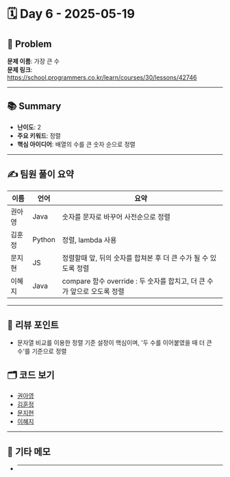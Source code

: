 # 🗓️ Day 6 - 2025-05-19

## 🧩 Problem

**문제 이름**: 가장 큰 수  
**문제 링크**: https://school.programmers.co.kr/learn/courses/30/lessons/42746

---

## 📚 Summary

- **난이도**: 2
- **주요 키워드**: 정렬
- **핵심 아이디어**: 배열의 수를 큰 숫자 순으로 정렬

---

## ✍️ 팀원 풀이 요약

| 이름   | 언어   | 요약                                                                    |
| ------ | ------ | ----------------------------------------------------------------------- |
| 권아영 | Java   | 숫자를 문자로 바꾸어 사전순으로 정렬                                    |
| 김훈정 | Python | 정렬, lambda 사용                                                       |
| 문지현 | JS     | 정렬할때 앞, 뒤의 숫자를 합쳐본 후 더 큰 수가 될 수 있도록 정렬         |
| 이혜지 | Java   | compare 함수 override : 두 숫자를 합치고, 더 큰 수가 앞으로 오도록 정렬 |

---

## 🧠 리뷰 포인트

- 문자열 비교를 이용한 정렬 기준 설정이 핵심이며, '두 수를 이어붙였을 때 더 큰 수'를 기준으로 정렬

## 🗂️ 코드 보기

- [권아영](./Ahyeong0519.java)
- [김훈정](./hoonjeong0519.py)
- [문지현](./Jihyeon0519.js)
- [이혜지](./Hyeji0519.java)

---

## 💬 기타 메모

- ***
